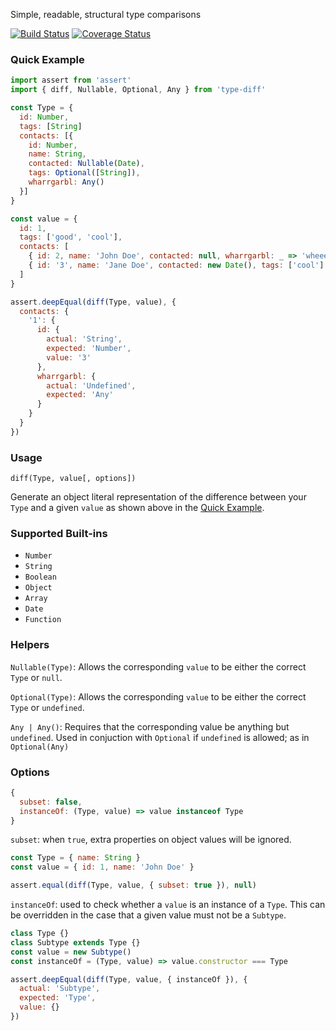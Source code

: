 Simple, readable, structural type comparisons

[![Build Status](https://travis-ci.org/thebearingedge/type-diff.svg?branch=master)](https://travis-ci.org/thebearingedge/type-diff)
[![Coverage Status](https://coveralls.io/repos/github/thebearingedge/type-diff/badge.svg?branch=master)](https://coveralls.io/github/thebearingedge/type-diff?branch=master)

### Quick Example

```js
import assert from 'assert'
import { diff, Nullable, Optional, Any } from 'type-diff'

const Type = {
  id: Number,
  tags: [String]
  contacts: [{
    id: Number,
    name: String,
    contacted: Nullable(Date),
    tags: Optional([String]),
    wharrgarbl: Any()
  }]
}

const value = {
  id: 1,
  tags: ['good', 'cool'],
  contacts: [
    { id: 2, name: 'John Doe', contacted: null, wharrgarbl: _ => 'wheee' },
    { id: '3', name: 'Jane Doe', contacted: new Date(), tags: ['cool'] }
  ]
}

assert.deepEqual(diff(Type, value), {
  contacts: {
    '1': {
      id: {
        actual: 'String',
        expected: 'Number',
        value: '3'
      },
      wharrgarbl: {
        actual: 'Undefined',
        expected: 'Any'
      }
    }
  }
})
```
### Usage

`diff(Type, value[, options])`

Generate an object literal representation of the difference between your `Type` and a given `value` as shown above in the [Quick Example](#quick-example).

### Supported Built-ins

- `Number`
- `String`
- `Boolean`
- `Object`
- `Array`
- `Date`
- `Function`

### Helpers

`Nullable(Type)`: Allows the corresponding `value` to be either the correct `Type` or `null`.

`Optional(Type)`: Allows the corresponding `value` to be either the correct `Type` or `undefined`.

`Any | Any()`: Requires that the corresponding value be anything but `undefined`. Used in conjuction with `Optional` if `undefined` is allowed; as in `Optional(Any)`

### Options

```js
{
  subset: false,
  instanceOf: (Type, value) => value instanceof Type
}
```

`subset`: when `true`, extra properties on object values will be ignored.

```js
const Type = { name: String }
const value = { id: 1, name: 'John Doe' }

assert.equal(diff(Type, value, { subset: true }), null)
```

`instanceOf`: used to check whether a `value` is an instance of a `Type`. This can be overridden in the case that a given value must not be a `Subtype`.

```js
class Type {}
class Subtype extends Type {}
const value = new Subtype()
const instanceOf = (Type, value) => value.constructor === Type

assert.deepEqual(diff(Type, value, { instanceOf }), {
  actual: 'Subtype',
  expected: 'Type',
  value: {}
})
```
